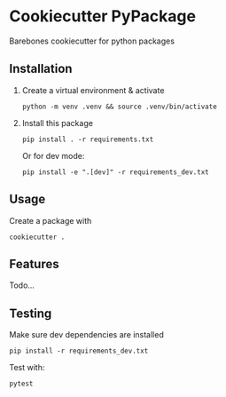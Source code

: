 # Cookiecutter PyPackage

Barebones cookiecutter for python packages

## Installation

1. Create a virtual environment & activate

    `python -m venv .venv && source .venv/bin/activate`

2. Install this package

    `pip install . -r requirements.txt`

    Or for dev mode:

    `pip install -e ".[dev]" -r requirements_dev.txt`

## Usage

Create a package with

`cookiecutter .`

## Features

Todo...

## Testing

Make sure dev dependencies are installed

`pip install -r requirements_dev.txt`

Test with:

`pytest`
